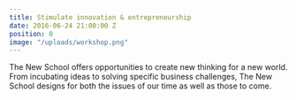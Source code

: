 ```yaml
---
title: Stimulate innovation & entrepreneurship
date: 2016-06-24 21:00:00 Z
position: 0
image: "/uploads/workshop.png"
---
```


The New School offers opportunities to create new thinking for a new world. From incubating ideas to solving specific business challenges, The New School designs for both the issues of our time as well as those to come.
